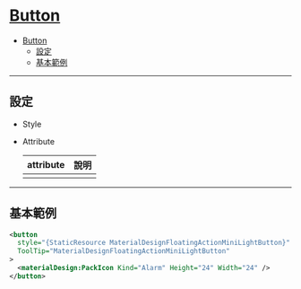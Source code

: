 # [Button](https://github.com/MaterialDesignInXAML/MaterialDesignInXamlToolkit/blob/master/MainDemo.Wpf/Buttons.xaml)

- [Button](#button)
  - [設定](#%e8%a8%ad%e5%ae%9a)
  - [基本範例](#%e5%9f%ba%e6%9c%ac%e7%af%84%e4%be%8b)

---

## 設定

- Style
    
    

- Attribute

    | attribute | 說明 |
    | --------- | ---- |
    |           |      |

---

## 基本範例

```xml
<button
  style="{StaticResource MaterialDesignFloatingActionMiniLightButton}"
  ToolTip="MaterialDesignFloatingActionMiniLightButton"
>
  <materialDesign:PackIcon Kind="Alarm" Height="24" Width="24" />
</button>
```
